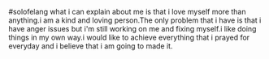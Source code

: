 #solofelang 
what i can explain about me is that i love myself more than anything.i am a kind and loving person.The only problem that i have is that i have anger issues but i'm still working on me and fixing myself.i like doing things in my own way.i would like to achieve everything that i prayed for everyday and i believe that i am going to made it.



